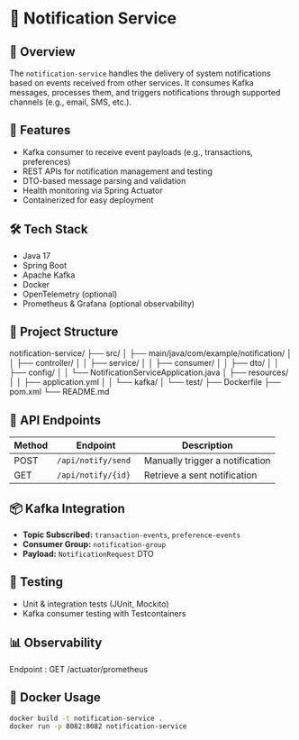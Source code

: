 # 📣 Notification Service

## 📌 Overview
The `notification-service` handles the delivery of system notifications based on events received from other services. It consumes Kafka messages, processes them, and triggers notifications through supported channels (e.g., email, SMS, etc.).

## 🚀 Features
- Kafka consumer to receive event payloads (e.g., transactions, preferences)
- REST APIs for notification management and testing
- DTO-based message parsing and validation
- Health monitoring via Spring Actuator
- Containerized for easy deployment

## 🛠️ Tech Stack
- Java 17
- Spring Boot
- Apache Kafka
- Docker
- OpenTelemetry (optional)
- Prometheus & Grafana (optional observability)

## 📁 Project Structure
notification-service/ ├── src/ │ ├── main/java/com/example/notification/ │ │ ├── controller/ │ │ ├── service/ │ │ ├── consumer/ │ │ ├── dto/ │ │ ├── config/ │ │ └── NotificationServiceApplication.java │ ├── resources/ │ │ ├── application.yml │ │ └── kafka/ │ └── test/ ├── Dockerfile ├── pom.xml └── README.md



## 🔌 API Endpoints
| Method | Endpoint              | Description                       |
|--------|-----------------------|-----------------------------------|
| POST   | `/api/notify/send`    | Manually trigger a notification   |
| GET    | `/api/notify/{id} `   | Retrieve a sent notification      |


## 📦 Kafka Integration
- **Topic Subscribed:** `transaction-events`, `preference-events`
- **Consumer Group:** `notification-group`
- **Payload:** `NotificationRequest` DTO

## 🧪 Testing
- Unit & integration tests (JUnit, Mockito)
- Kafka consumer testing with Testcontainers

## 📊 Observability
   Endpoint :  GET /actuator/prometheus

## 🐳 Docker Usage
```bash
docker build -t notification-service .
docker run -p 8082:8082 notification-service

